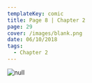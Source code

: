 ```yaml
---
templateKey: comic
title: Page 8 | Chapter 2
page: 29
cover: /images/blank.png
date: 06/10/2018
tags:
  - Chapter 2
---
```

![null](/images/0029hond.png)
